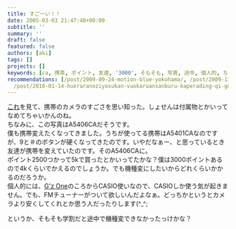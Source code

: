 ```yaml
---
title: すごーい！！
date: 2005-03-03 21:47:48+00:00
subtitle: ''
summary: ''
draft: false
featured: false
authors: [aki]
tags: []
projects: []
keywords: [ca, 携帯, ポイント, 友達, '3000', そもそも, 写真, 途中, 個人的, ちなみ]
recommendations: [/post/2009-09-24-motion-blue-yokohama/, /post/2009-11-14-iphonekesuwomai-ihuan-eta/,
  /post/2010-01-14-hueraranoziyosukan-vuokaruansanburu-kaperading-qi-gong-yan/]
---
```

[これ](http://VGA640.exblog.jp/1640846)を見て、携帯のカメラのすごさを思い知った。しょせんは付属物とかいってなめてちゃいかんのね。\
ちなみに、この写真はA5406CAだそうです。\
僕も携帯変えたくなってきました。うちが使ってる携帯はA5401CAなのですが、9と＃のボタンが硬くなってきたのです。いやだなぁー、と思っているとき友達が携帯を変えていたのです。そのA5406CAに。\
ポイント2500つかって5kで買ったとかいってたかな？僕は3000ポイントあるので4kくらいでかえるのでしょうか。でも機種変にしたいからどれくらいかかるのだろうか。\
個人的には、[G'z One](http://www.casio.co.jp/gzone/c409ca/)のころからCASIO使いなので、CASIOしか使う気が起きません。でも、FMチューナーがついて欲しいんだよなぁ。どっちかというとカメラより安くしてくれとか思う人だったりします(^_^;  

というか、そもそも学割だと途中で機種変できなかったっけかな？

